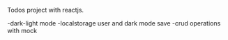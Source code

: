Todos project with reactjs.

-dark-light mode
-localstorage user and dark mode save
-crud operations with mock
